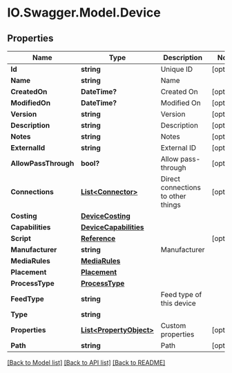 # IO.Swagger.Model.Device
## Properties

Name | Type | Description | Notes
------------ | ------------- | ------------- | -------------
**Id** | **string** | Unique ID | [optional] 
**Name** | **string** | Name | 
**CreatedOn** | **DateTime?** | Created On | [optional] 
**ModifiedOn** | **DateTime?** | Modified On | [optional] 
**Version** | **string** | Version | [optional] 
**Description** | **string** | Description | [optional] 
**Notes** | **string** | Notes | [optional] 
**ExternalId** | **string** | External ID | [optional] 
**AllowPassThrough** | **bool?** | Allow pass-through | [optional] 
**Connections** | [**List&lt;Connector&gt;**](Connector.md) | Direct connections to other things | [optional] 
**Costing** | [**DeviceCosting**](DeviceCosting.md) |  | 
**Capabilities** | [**DeviceCapabilities**](DeviceCapabilities.md) |  | 
**Script** | [**Reference**](Reference.md) |  | [optional] 
**Manufacturer** | **string** | Manufacturer | 
**MediaRules** | [**MediaRules**](MediaRules.md) |  | 
**Placement** | [**Placement**](Placement.md) |  | 
**ProcessType** | [**ProcessType**](ProcessType.md) |  | 
**FeedType** | **string** | Feed type of this device | 
**Type** | **string** |  | 
**Properties** | [**List&lt;PropertyObject&gt;**](PropertyObject.md) | Custom properties | [optional] 
**Path** | **string** | Path | [optional] 

[[Back to Model list]](../README.md#documentation-for-models) [[Back to API list]](../README.md#documentation-for-api-endpoints) [[Back to README]](../README.md)

